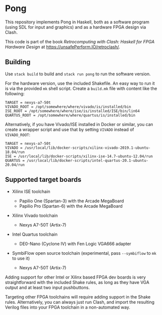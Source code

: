 # Pong

This repository implements Pong in Haskell, both as a software program
(using SDL for input and graphics) and as a hardware FPGA design via
Clash.

This code is part of the book *Retrocomputing with Clash: Haskell for
FPGA Hardware Design* at <https://unsafePerform.IO/retroclash/>.

## Building

Use `stack build` to build and `stack run pong` to run the software
version.

For the hardware version, use the included Shakefile. An easy way to
run it is via the provided `mk` shell script. Create a `build.mk` file
with content like the following:

    TARGET = nexys-a7-50t
    VIVADO_ROOT = /opt/somewhere/where/vivado/is/installed/bin
    ISE_ROOT = /opt/somewhere/where/ise/is/installed/ISE/bin/lin64
    QUARTUS_ROOT = /opt/somewhere/where/quartus/is/installed/bin
    
Alternatively, if you have Vivado/ISE installed in Docker or similar, you
can create a wrapper script and use that by setting `VIVADO` instead
of `VIVADO_ROOT`:

    TARGET = nexys-a7-50t
    VIVADO = /usr/local/lib/docker-scripts/xilinx-vivado-2019.1-ubuntu-18.04/run
    ISE = /usr/local/lib/docker-scripts/xilinx-ise-14.7-ubuntu-12.04/run
    QUARTUS = /usr/local/lib/docker-scripts/intel-quartus-20.1-ubuntu-20.04/run

## Supported target boards

* Xilinx ISE toolchain
  * Papilio One (Spartan-3) with the Arcade MegaBoard
  * Papilio Pro (Spartan-6) with the Arcade MegaBoard

* Xilinx Vivado toolchain
  * Nexys A7-50T (Artix-7)

* Intel Quartus toolchain
  * DE0-Nano (Cyclone IV) with Fen Logic VGA666 adapter

* SymbiFlow open source toolchain (experimental, pass `--symbiflow` to `mk` to use it)
  * Nexys A7-50T (Artix-7)

Adding support for other Intel or Xilinx based FPGA dev boards is very
straightforward with the included Shake rules, as long as they have
VGA output and at least two input pushbuttons.

Targeting other FPGA toolchains will require adding support in the
Shake rules. Alternatively, you can always just run Clash, and import
the resulting Verilog files into your FPGA toolchain in a
non-automated way.
